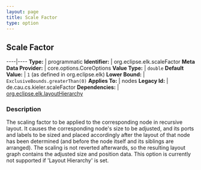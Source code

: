 ```yaml
---
layout: page
title: Scale Factor
type: option
---
```

## Scale Factor

----|----
**Type:** | programmatic
**Identifier:** | org.eclipse.elk.scaleFactor
**Meta Data Provider:** | core.options.CoreOptions
**Value Type:** | `double`
**Default Value:** | `1` (as defined in org.eclipse.elk)
**Lower Bound:** | `ExclusiveBounds.greaterThan(0)`
**Applies To:** | nodes
**Legacy Id:** | de.cau.cs.kieler.scaleFactor
**Dependencies:** | [org.eclipse.elk.layoutHierarchy](org-eclipse-elk-layoutHierarchy)

### Description

The scaling factor to be applied to the corresponding node in recursive layout. It causes the corresponding node's size to be adjusted, and its ports and labels to be sized and placed accordingly after the layout of that node has been determined (and before the node itself and its siblings are arranged). The scaling is not reverted afterwards, so the resulting layout graph contains the adjusted size and position data. This option is currently not supported if 'Layout Hierarchy' is set.
